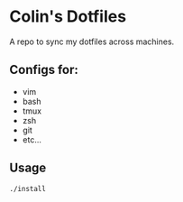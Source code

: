 # Colin's Dotfiles 
A repo to sync my dotfiles across machines.

## Configs for:
* vim
* bash 
* tmux 
* zsh
* git 
* etc...

## Usage
```
./install
```







